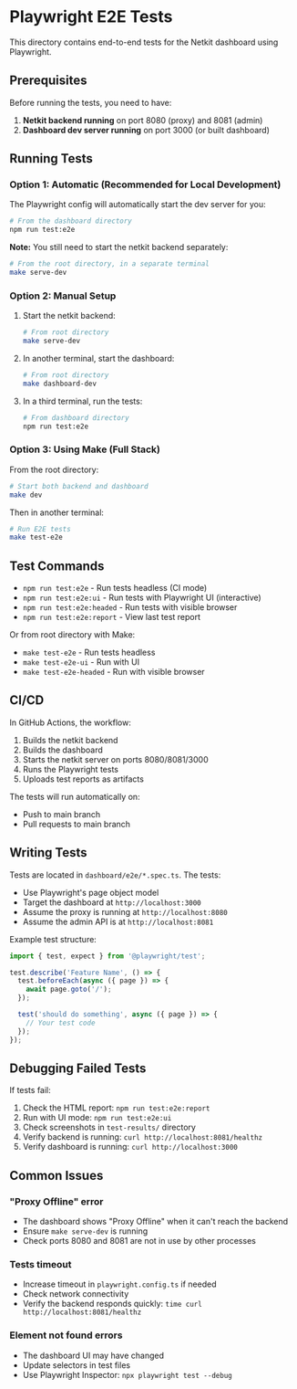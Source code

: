 # Playwright E2E Tests

This directory contains end-to-end tests for the Netkit dashboard using Playwright.

## Prerequisites

Before running the tests, you need to have:

1. **Netkit backend running** on port 8080 (proxy) and 8081 (admin)
2. **Dashboard dev server running** on port 3000 (or built dashboard)

## Running Tests

### Option 1: Automatic (Recommended for Local Development)

The Playwright config will automatically start the dev server for you:

```bash
# From the dashboard directory
npm run test:e2e
```

**Note:** You still need to start the netkit backend separately:

```bash
# From the root directory, in a separate terminal
make serve-dev
```

### Option 2: Manual Setup

1. Start the netkit backend:
   ```bash
   # From root directory
   make serve-dev
   ```

2. In another terminal, start the dashboard:
   ```bash
   # From root directory
   make dashboard-dev
   ```

3. In a third terminal, run the tests:
   ```bash
   # From dashboard directory
   npm run test:e2e
   ```

### Option 3: Using Make (Full Stack)

From the root directory:

```bash
# Start both backend and dashboard
make dev
```

Then in another terminal:

```bash
# Run E2E tests
make test-e2e
```

## Test Commands

- `npm run test:e2e` - Run tests headless (CI mode)
- `npm run test:e2e:ui` - Run tests with Playwright UI (interactive)
- `npm run test:e2e:headed` - Run tests with visible browser
- `npm run test:e2e:report` - View last test report

Or from root directory with Make:
- `make test-e2e` - Run tests headless
- `make test-e2e-ui` - Run with UI
- `make test-e2e-headed` - Run with visible browser

## CI/CD

In GitHub Actions, the workflow:
1. Builds the netkit backend
2. Builds the dashboard
3. Starts the netkit server on ports 8080/8081/3000
4. Runs the Playwright tests
5. Uploads test reports as artifacts

The tests will run automatically on:
- Push to main branch
- Pull requests to main branch

## Writing Tests

Tests are located in `dashboard/e2e/*.spec.ts`. The tests:

- Use Playwright's page object model
- Target the dashboard at `http://localhost:3000`
- Assume the proxy is running at `http://localhost:8080`
- Assume the admin API is at `http://localhost:8081`

Example test structure:

```typescript
import { test, expect } from '@playwright/test';

test.describe('Feature Name', () => {
  test.beforeEach(async ({ page }) => {
    await page.goto('/');
  });

  test('should do something', async ({ page }) => {
    // Your test code
  });
});
```

## Debugging Failed Tests

If tests fail:

1. Check the HTML report: `npm run test:e2e:report`
2. Run with UI mode: `npm run test:e2e:ui`
3. Check screenshots in `test-results/` directory
4. Verify backend is running: `curl http://localhost:8081/healthz`
5. Verify dashboard is running: `curl http://localhost:3000`

## Common Issues

### "Proxy Offline" error
- The dashboard shows "Proxy Offline" when it can't reach the backend
- Ensure `make serve-dev` is running
- Check ports 8080 and 8081 are not in use by other processes

### Tests timeout
- Increase timeout in `playwright.config.ts` if needed
- Check network connectivity
- Verify the backend responds quickly: `time curl http://localhost:8081/healthz`

### Element not found errors
- The dashboard UI may have changed
- Update selectors in test files
- Use Playwright Inspector: `npx playwright test --debug`
